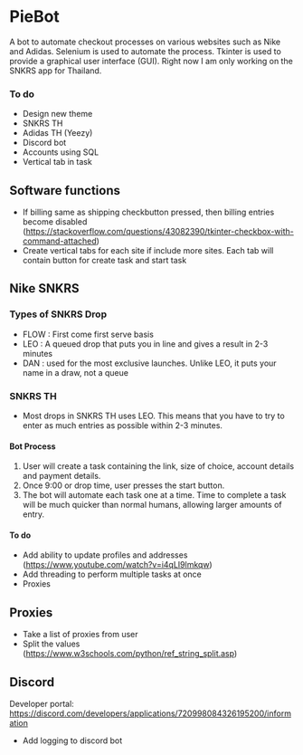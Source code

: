 # PieBot
A bot to automate checkout processes on various websites such as Nike and Adidas. Selenium is used to automate the process. Tkinter is used to provide a graphical user interface (GUI). Right now I am only working on the SNKRS app for Thailand.

<h3>To do</h3>

- Design new theme
- SNKRS TH
- Adidas TH (Yeezy)
- Discord bot
- Accounts using SQL
- Vertical tab in task

<h2>Software functions</h2>

- If billing same as shipping checkbutton pressed, then billing entries become disabled (https://stackoverflow.com/questions/43082390/tkinter-checkbox-with-command-attached)
- Create vertical tabs for each site if include more sites. Each tab will contain button for create task and start task

<h2>Nike SNKRS</h2>

<h3>Types of SNKRS Drop</h3>

- FLOW : First come first serve basis
- LEO : A queued drop that puts you in line and gives a result in 2-3 minutes
- DAN : used for the most exclusive launches. Unlike LEO, it puts your name in a draw, not a queue

<h3>SNKRS TH</h3>

- Most drops in SNKRS TH uses LEO. This means that you have to try to enter as much entries as possible within 2-3 minutes.

<h4>Bot Process</h4>

1. User will create a task containing the link, size of choice, account details and payment details.
2. Once 9:00 or drop time, user presses the start button.
3. The bot will automate each task one at a time. Time to complete a task will be much quicker than normal humans, allowing larger amounts of entry.

<h4>To do</h4>

- Add ability to update profiles and addresses (https://www.youtube.com/watch?v=i4qLI9lmkqw)
- Add threading to perform multiple tasks at once
- Proxies

<h2>Proxies</h2>

- Take a list of proxies from user
- Split the values (https://www.w3schools.com/python/ref_string_split.asp)

<h2>Discord</h2>

Developer portal: https://discord.com/developers/applications/720998084326195200/information


- Add logging to discord bot
